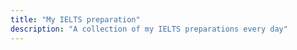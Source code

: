 ```yaml
---
title: "My IELTS preparation"
description: "A collection of my IELTS preparations every day"
---
```

